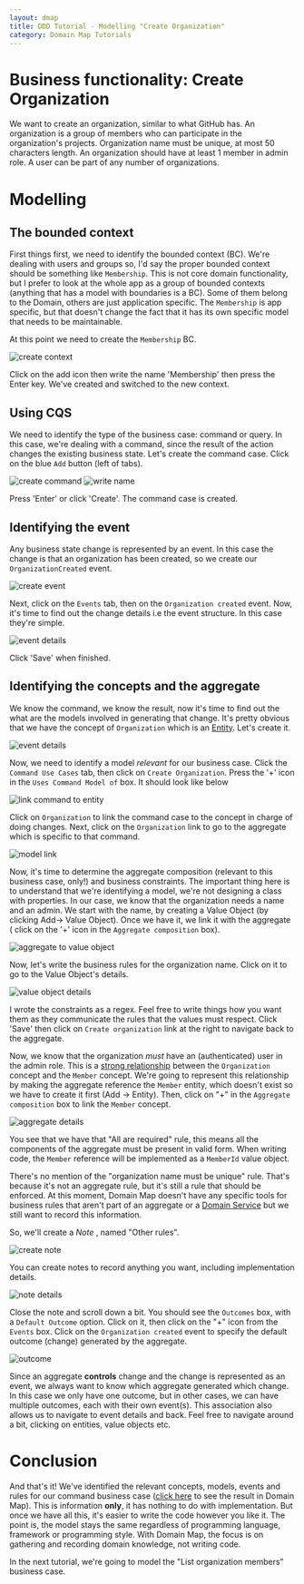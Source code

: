```yaml
---
layout: dmap
title: DDD Tutorial - Modelling "Create Organization"   
category: Domain Map Tutorials
---
```


# Business functionality: Create Organization

We want to create an organization, similar to what GitHub has. An organization is a group of members who can participate in the organization's projects. Organization name must be unique, at most 50 characters length. An organization should have at least 1 member in admin role. A user can be part of any number of organizations.
 

# Modelling

## The bounded context

First things first, we need to identify the bounded context (BC). We're dealing with users and groups so, I'd say the proper bounded context should be something like `Membership`. This is not core domain functionality, but I prefer to look at the whole app as a group of bounded contexts (anything that has a model with boundaries is a BC). Some of them belong to the Domain, others are just application specific. The `Membership` is app specific, but that doesn't change the fact that it has its own specific model that needs to be maintainable.

At this point we need to create the `Membership` BC. 

![create context](http://i.imgur.com/wmJTKiS.png)

Click on the add icon then write the name 'Membership' then press the Enter key. We've created and switched to the new context.

## Using CQS

We need to identify the type of the business case: command or query. In this case, we're dealing with a command, since the result of the action changes the existing business state. Let's create the command case. Click on the blue `Add` button (left of tabs). 

![create command](http://i.imgur.com/RjnRK90.png)
![write name](http://i.imgur.com/oir7tGF.png)

Press 'Enter' or click 'Create'. The command case is created.

## Identifying the event

Any business state change is represented by an event. In this case the change is that an organization has been created, so we create our `OrganizationCreated` event.

![create event](http://i.imgur.com/sGlUfrv.png)

Next, click on the `Events` tab, then on the `Organization created` event. Now, it's time to find out the change details i.e the event structure. In this case they're simple.

![event details](http://i.imgur.com/67tJtTa.png)

Click 'Save' when finished.

## Identifying the concepts and the aggregate

We know the command, we know the result, now it's time to find out the what are the models involved in generating that change. It's pretty obvious that we have the concept of `Organization` which is an [Entity](http://blog.sapiensworks.com/post/2016/07/29/DDD-Entities-Value-Objects-Explained). Let's create it.

![event details](http://i.imgur.com/V1jmEMk.png)

Now, we need to identify a model _relevant_ for our business case. Click the `Command Use Cases` tab, then click on `Create Organization`. Press the '+' icon in the `Uses Command Model of` box. It should look like below

![link command to entity](http://i.imgur.com/n9sv5nG.png)

Click on `Organization` to link the command case to the concept in charge of doing changes. Next, click on the `Organization` link to go to the aggregate which is specific to that command.

![model link](http://i.imgur.com/YyEHAhr.png)

Now, it's time to determine the aggregate composition (relevant to this business case, only!) and business constraints. The important thing here is to understand that we're identifying a model, we're not designing a class with properties. In our case, we know that the organization needs a name and an admin. We start with the name, by creating a Value Object (by clicking Add-> Value Object). Once we have it, we link it with the aggregate ( click on the '+' icon in the `Aggregate composition` box).

![aggregate to value object](http://i.imgur.com/yDLSv1d.png)

Now, let's write the business rules for the organization name. Click on it to go to the Value Object's details. 

![value object details](http://i.imgur.com/tei5NzR.png)

I wrote the constraints as a regex. Feel free to write things how you want them as they communicate the rules that the values must respect. Click 'Save' then click on `Create organization` link at the right to navigate back to the aggregate.

Now, we know that the organization _must_ have an (authenticated) user in the admin role. This is a [strong relationship](http://blog.sapiensworks.com/post/2016/08/24/DDD-Relationships) between the `Organization` concept and the `Member` concept. We're going to represent this relationship by making the aggregate reference the `Member` entity, which doesn't exist so we have to create it first (Add -> Entity). Then, click on "+" in the `Aggregate composition` box to link the `Member` concept.

![aggregate details](http://i.imgur.com/Mx0nOQc.png)

You see that we have that "All are required" rule, this means all the components of the aggregate must be present in valid form. When writing code, the `Member` reference will be implemented as a `MemberId` value object. 

There's no mention of the "organization name must be unique" rule. That's because it's not an aggregate rule, but it's still a rule that should be enforced. At this moment, Domain Map doesn't have any specific tools for business rules that aren't part of an aggregate or a [Domain Service](http://blog.sapiensworks.com/post/2016/08/16/DDD-Domain-Services-Explained) but we still want to record this information.

So, we'll create a _Note_ , named "Other rules".

![create note](http://i.imgur.com/tS9vjQJ.png)

You can create notes to record anything you want, including implementation details. 

![note details](http://i.imgur.com/0Z0sWSR.png)

Close the note and scroll down a bit. You should see the `Outcomes` box, with a `Default Outcome` option. Click on it, then click on the "+" icon from the `Events` box. Click on the `Organization created` event to specify the default outcome (change) generated by the aggregate.

![outcome](http://i.imgur.com/r4OMyY8.png)

Since an aggregate **controls** change and the change is represented as an event, we always want to know which aggregate generated which change. In this case we only have one outcome, but in other cases, we can have multiple outcomes, each with their own event(s). This association also allows us to navigate to event details and back. Feel free to navigate around a bit, clicking on entities, value objects etc.

# Conclusion

And that's it! We've identified the relevant concepts, models, events and rules for our command business case ([click here](http://www.domain-map.rocks/sapiens#/tutorials/assets/8832ca49-95bb-44c3-ae24-522f24dbf1ed/1) to see the result in Domain Map). This is information **only**, it has nothing to do with implementation. But once we have all this, it's easier to write the code however you like it. The point is, the model stays the same regardless of programming language, framework or programming style. With Domain Map, the focus is on gathering and recording domain knowledge, not writing code.

In the next tutorial, we're going to model the "List organization members" business case. 


